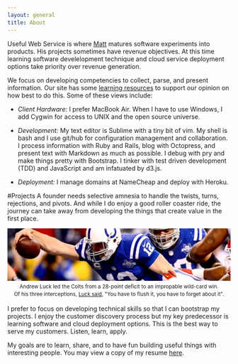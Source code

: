 ```yaml
---
layout: general
title: About
---
```

Useful Web Service is where [Matt](resume.html) matures software experiments into products. His projects sometimes have revenue objectives. At this time learning software develelopment technique and cloud service deployment options take priority over revenue generation.

We focus on developing competencies to collect, parse, and present information. Our site has some [learning resources](learn.html) to support our opinion on how best to do this. Some of these views include:

* *Client Hardware:* I prefer MacBook Air. When I have to use Windows, I add Cygwin for access to UNIX and the open source universe. 

* *Development:* My text editor is Sublime with a tiny bit of vim. My shell is bash and I use git/hub for configuration management and collaboration. I process information with Ruby and Rails, blog with Octopress, and present text with Markdown as much as possible. I debug with pry and make things pretty with Bootstrap. I tinker with test driven development (TDD) and JavaScript and am infatuated by d3.js.

* *Deployment:* I manage domains at NameCheap and deploy with Heroku.

#Projects
A founder needs selective amnesia to handle the twists, turns, rejections, and pivots. And while I do enjoy a good roller coaster ride, the journey can take away from developing the things that create value in the first place. 

<div align="center">
  <img src="/static/andrew_12.png">
  <small>Andrew Luck led the Colts from a 28-point deficit to an impropable wild-card win. <br>Of his three interceptions, <a href="http://usatoday.com/story/sports/nfl/2014/01/04/colts-chiefs-wild-card-playoffs-andrew-luck/4321311"> Luck said</a>, "You have to flush it, you have to forget about it".</small>
</div>
<br>
I prefer to focus on developing technical skills so that I can bootstrap my projects. I enjoy the customer discovery process but my key predecessor is learning software and cloud deployment options. This is the best way to serve my customers. Listen, learn, apply.

My goals are to learn, share, and to have fun building useful things with interesting people. You may view a copy of my resume [here](/resume.html).